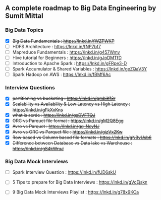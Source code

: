 <h2> A complete roadmap to Big Data Engineering by Sumit Mittal </h2>

<h3> Big Data Topics </h3>

- [x] ~~Big Data Fundamentals : https://lnkd.in/fWZPWKP~~
- [ ] HDFS Architecture : https://lnkd.in/fNP7bf7
- [ ] Mapreduce Fundamentals : https://lnkd.in/g457Wmv
- [ ] Hive tutorial for Beginners : https://lnkd.in/gJpDMTfD
- [ ] Introduction to Apache Spark : https://lnkd.in/gFRpe3-D
- [ ] Spark Accumulator & Shared Variables : https://lnkd.in/geZQaV3Y
- [ ] Spark Hadoop on AWS : https://lnkd.in/fBMf6Ac

<h3> Interview Questions </h3>

- [x] ~~partitioning vs bucketing : https://lnkd.in/gmbiKf3r~~
- [x] ~~Scalability vs Availability & Low Latency vs High Latency : https://lnkd.in/gFkXxKns~~
- [x] ~~what is serde : https://lnkd.in/gxDVFTQJ~~
- [x] ~~ORC vs Parquet file format : https://lnkd.in/gM2Q8Egg~~
- [x] ~~Avro vs Parquet : https://lnkd.in/gg-NcyNJ~~
- [x] ~~Avro vs ORC vs Parquet file : https://lnkd.in/gizVx2Kw~~
- [x] ~~Row based vs Column based file formats : https://lnkd.in/gN3vUsb6~~
- [x] ~~Difference between Database vs Data lake vs Warehouse : https://lnkd.in/gS4kWruJ~~

<h3> Big Data Mock Interviews </h3>

- [ ] Spark Interview Question : https://lnkd.in/fUD6skU
- [ ] 5 Tips to prepare for Big Data Interviews : https://lnkd.in/gVcEjskn
- [ ] 9 Big Data Mock Interviews Playlist : https://lnkd.in/g78x9KCa

